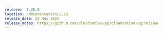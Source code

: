 ```yaml
---
release:  1.26.0
location: /documentation/1.26
release_date: 23 May 2025
release_notes: https://github.com/cloudnative-pg/cloudnative-pg/releases/tag/v1.26.0
---
```

